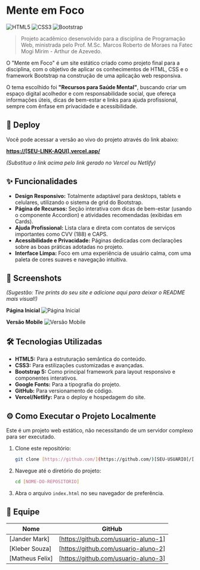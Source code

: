 # Mente em Foco

![HTML5](https://img.shields.io/badge/HTML5-E34F26?style=for-the-badge&logo=html5&logoColor=white)
![CSS3](https://img.shields.io/badge/CSS3-1572B6?style=for-the-badge&logo=css3&logoColor=white)
![Bootstrap](https://img.shields.io/badge/Bootstrap-563D7C?style=for-the-badge&logo=bootstrap&logoColor=white)

> Projeto acadêmico desenvolvido para a disciplina de Programação Web, ministrada pelo Prof. M.Sc. Marcos Roberto de Moraes na Fatec Mogi Mirim - Arthur de Azevedo.

O "Mente em Foco" é um site estático criado como projeto final para a disciplina, com o objetivo de aplicar os conhecimentos de HTML, CSS e o framework Bootstrap na construção de uma aplicação web responsiva.

O tema escolhido foi **"Recursos para Saúde Mental"**, buscando criar um espaço digital acolhedor e com responsabilidade social, que ofereça informações úteis, dicas de bem-estar e links para ajuda profissional, sempre com ênfase em privacidade e acessibilidade.

## 🚀 Deploy

Você pode acessar a versão ao vivo do projeto através do link abaixo:

**[https://[SEU-LINK-AQUI].vercel.app/](https://[SEU-LINK-AQUI].vercel.app/)**

*(Substitua o link acima pelo link gerado no Vercel ou Netlify)*

## ✨ Funcionalidades

-   **Design Responsivo:** Totalmente adaptável para desktops, tablets e celulares, utilizando o sistema de grid do Bootstrap.
-   **Página de Recursos:** Seção interativa com dicas de bem-estar (usando o componente Accordion) e atividades recomendadas (exibidas em Cards).
-   **Ajuda Profissional:** Lista clara e direta com contatos de serviços importantes como CVV (188) e CAPS.
-   **Acessibilidade e Privacidade:** Páginas dedicadas com declarações sobre as boas práticas adotadas no projeto.
-   **Interface Limpa:** Foco em uma experiência de usuário calma, com uma paleta de cores suaves e navegação intuitiva.

## 📸 Screenshots

*(Sugestão: Tire prints do seu site e adicione aqui para deixar o README mais visual!)*

**Página Inicial**
![Página Inicial](caminho/para/sua/imagem_home.png)

**Versão Mobile**
![Versão Mobile](caminho/para/sua/imagem_mobile.png)


## 🛠️ Tecnologias Utilizadas

-   **HTML5:** Para a estruturação semântica do conteúdo.
-   **CSS3:** Para estilizações customizadas e avançadas.
-   **Bootstrap 5:** Como principal framework para layout responsivo e componentes interativos.
-   **Google Fonts:** Para a tipografia do projeto.
-   **GitHub:** Para versionamento de código.
-   **Vercel/Netlify:** Para o deploy e hospedagem do site.

## ⚙️ Como Executar o Projeto Localmente

Este é um projeto web estático, não necessitando de um servidor complexo para ser executado.

1.  Clone este repositório:
    ```bash
    git clone [https://github.com/](https://github.com/)[SEU-USUARIO]/[NOME-DO-REPOSITORIO].git
    ```
2.  Navegue até o diretório do projeto:
    ```bash
    cd [NOME-DO-REPOSITORIO]
    ```
3.  Abra o arquivo `index.html` no seu navegador de preferência.

## 👥 Equipe

| Nome               | GitHub                               |
| ------------------ | ------------------------------------ |
| [Jander Mark]  | [https://github.com/usuario-aluno-1] |
| [Kleber Souza]  | [https://github.com/usuario-aluno-2] |
| [Matheus Felix]  | [https://github.com/usuario-aluno-3] |
